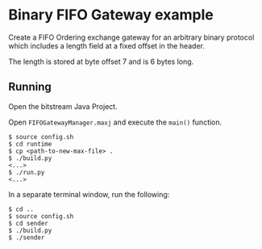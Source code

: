 # Binary FIFO Gateway example

Create a FIFO Ordering exchange gateway for an arbitrary binary protocol which includes a length field at a fixed offset in the header.


The length is stored at byte offset 7 and is 6 bytes long.

## Running

Open the bitstream Java Project.

Open `FIFOGatewayManager.maxj` and execute the `main()` function.

```
$ source config.sh
$ cd runtime
$ cp <path-to-new-max-file> .
$ ./build.py
<...>
$ ./run.py
<...>
```

In a separate terminal window, run the following:

```
$ cd ..
$ source config.sh
$ cd sender
$ ./build.py
$ ./sender
```
